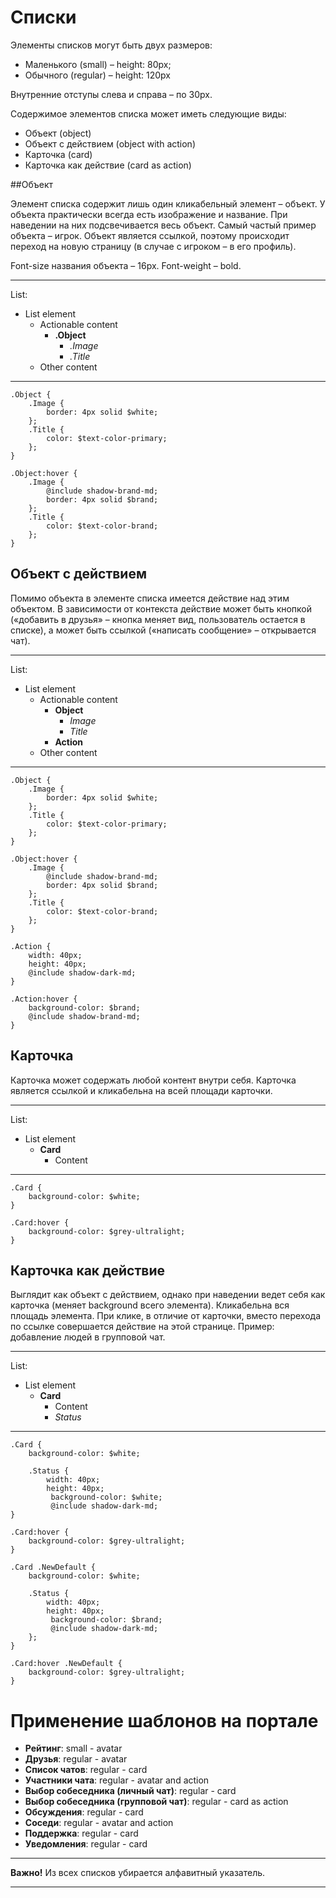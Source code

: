 # Списки
Элементы списков могут быть двух размеров:

- Маленького (small) – height: 80px;
- Обычного (regular) – height: 120px

Внутренние отступы слева и справа – по 30px.

Содержимое элементов списка может иметь следующие виды:

- Объект (object)
- Объект с действием (object with action)
- Карточка (card)
- Карточка как действие (card as action)


##Объект

Элемент списка содержит лишь один кликабельный элемент – объект. У объекта практически всегда есть изображение и название. При наведении на них подсвечивается весь объект. Самый частый пример объекта – игрок. Объект является ссылкой, поэтому происходит переход на новую страницу (в случае с игроком – в его профиль).

Font-size названия объекта – 16px. Font-weight – bold.

----------------
List:

- List element
    - Actionable content
        - **.Object**
            - _.Image_
            - _.Title_
    - Other content

-----
```
.Object {
	.Image {
		border: 4px solid $white;
	};
	.Title {
		color: $text-color-primary;
	};
}

.Object:hover {
	.Image {
		@include shadow-brand-md;
		border: 4px solid $brand;
	};
	.Title {
		color: $text-color-brand;
	};
}
```

## Объект с действием
Помимо объекта в элементе списка имеется действие над этим объектом. В зависимости от контекста действие может быть кнопкой («добавить в друзья» – кнопка меняет вид, пользователь остается в списке), а может быть ссылкой («написать сообщение» – открывается чат).

---------------
List:

- List element
    - Actionable content
        - **Object**
            - _Image_
            - _Title_
        - **Action**
    - Other content

---------------
```
.Object {
	.Image {
		border: 4px solid $white;
	};
	.Title {
		color: $text-color-primary;
	};
}

.Object:hover {
	.Image {
		@include shadow-brand-md;
		border: 4px solid $brand;
	};
	.Title {
		color: $text-color-brand;
	};
}

.Action {
    width: 40px;
    height: 40px;
    @include shadow-dark-md;
}

.Action:hover {
    background-color: $brand;
    @include shadow-brand-md;
}
```


## Карточка
Карточка может содержать любой контент внутри себя. Карточка является ссылкой и кликабельна на всей площади карточки.

---------------
List:

- List element
    - **Card**
        - Content

----------------
```
.Card {
	background-color: $white;
}

.Card:hover {
	background-color: $grey-ultralight;
}
```

## Карточка как действие
Выглядит как объект с действием, однако при наведении ведет себя как карточка (меняет background всего элемента). Кликабельна вся площадь элемента. При клике, в отличие от карточки, вместо перехода по ссылке совершается действие на этой странице. Пример: добавление людей в групповой чат. 

---------------
List:

- List element
    - **Card**
        - Content
        - _Status_

------------------
```
.Card {
	background-color: $white;

	.Status {
        width: 40px;
        height: 40px;
		 background-color: $white;
		 @include shadow-dark-md;
}

.Card:hover {
	background-color: $grey-ultralight;
}

.Card .NewDefault {
	background-color: $white;

	.Status {
        width: 40px;
        height: 40px;
		 background-color: $brand;
		 @include shadow-dark-md;
	};
}

.Card:hover .NewDefault {
    background-color: $grey-ultralight;
}
```


Применение шаблонов на портале
=================

- **Рейтинг**: small - avatar
- **Друзья**: regular - avatar
- **Список чатов**: regular - card
- **Участники чата**: regular - avatar and action
- **Выбор собеседника (личный чат)**: regular - card
- **Выбор собеседника (групповой чат)**: regular - card as action
- **Обсуждения**: regular - card
- **Соседи**: regular - avatar and action
- **Поддержка**: regular - card
- **Уведомления**: regular - card

--------------

**Важно!**
Из всех списков убирается алфавитный указатель.

---------------

